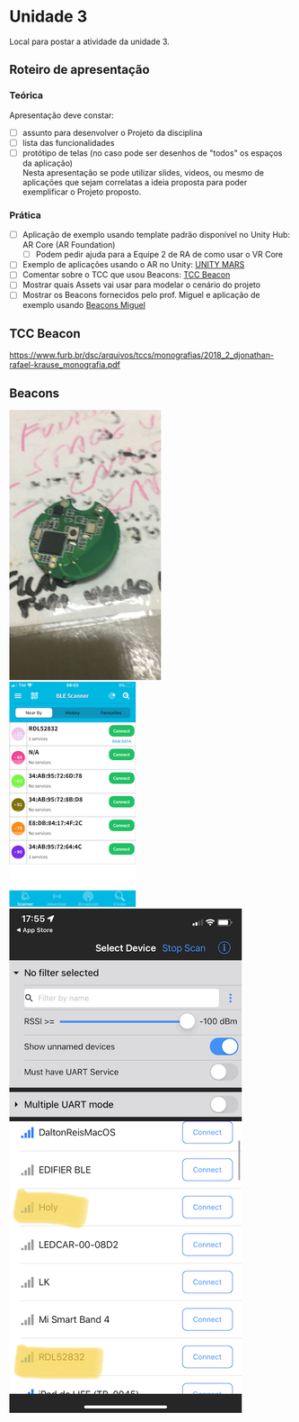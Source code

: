 # Unidade 3

Local para postar a atividade da unidade 3.  

## Roteiro de apresentação

### Teórica

Apresentação deve constar:

- [ ] assunto para desenvolver o Projeto da disciplina  
- [ ] lista das funcionalidades  
- [ ] protótipo de telas (no caso pode ser desenhos de "todos" os espaços da aplicação)  
Nesta apresentação se pode utilizar slides, videos, ou mesmo de aplicações que sejam correlatas a ideia proposta para poder exemplificar o Projeto proposto.

### Prática

- [ ] Aplicação de exemplo usando template padrão disponível no Unity Hub: AR Core (AR Foundation)  
  - [ ] Podem pedir ajuda para a Equipe 2 de RA de como usar o VR Core  
- [ ] Exemplo de aplicações usando o AR no Unity: [UNITY MARS](https://unity.com/products/unity-mars?utm_source=google&utm_medium=cpc&utm_campaign=cc_dd_upr_amer_amer-t2_en_pu_sem-gg_acq_br-pr_2023-01_brand-at2_cc3022_ev-br_id:71700000105927803&utm_content=cc_dd_upr_amer_pu_sem_gg_ev-br_pros_x_npd_cpc_kw_sd_all_x_x_brand_id:58700008262791741&utm_term=unity&&&&&gad=1&gclid=Cj0KCQjwpPKiBhDvARIsACn-gzDSYdMpI7XAajrSRpYlkY6lVhbZs_d9eIY0hurQIra7xM8yYQU95ygaAkadEALw_wcB&gclsrc=aw.ds)  
- [ ] Comentar sobre o TCC que usou Beacons: [TCC Beacon](#tcc-beacon)  
- [ ] Mostrar quais Assets vai usar para modelar o cenário do projeto  
- [ ] Mostrar os Beacons fornecidos pelo prof. Miguel e aplicação de exemplo usando [Beacons Miguel](#beacons)  

## TCC Beacon

<https://www.furb.br/dsc/arquivos/tccs/monografias/2018_2_djonathan-rafael-krause_monografia.pdf>

## Beacons

![Miguel_Beacon](Miguel_Beacon.png)  
![Miguel_Beacon_Scan01](Miguel_Beacon_Scan01.png)  
![Miguel_Beacon_Scan02](Miguel_Beacon_Scan02.png)  
